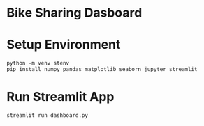 # Bike Sharing Dasboard

# Setup Environment
```
python -m venv stenv
pip install numpy pandas matplotlib seaborn jupyter streamlit
```

# Run Streamlit App
```
streamlit run dashboard.py
```

